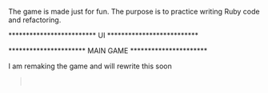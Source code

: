 The game is made just for fun.
The purpose is to practice writing Ruby code and refactoring.

************************* UI **************************

********************** MAIN GAME **********************

I am remaking the game and will rewrite this soon
><br>
